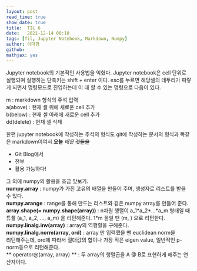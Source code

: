 ```yaml
---
layout: post
read_time: true
show_date: true
title:  TIL 6
date:   2021-12-14 00:10
tags: [Til, Jupyter Notebook, Markdown, Numpy]
author: 이대겸
github:  
mathjax: yes
---
```


Jupyter notebook의 기본적인 사용법을 익혔다. Jupyter notebook은 cell 단위로 실행되며 실행하는 단축키는 
shift + enter 이다. esc를 누르면 해당셀의 테두리가 파랗게 되면서 명령모드로 진입하는데 이 때 할 수 있는 명령으로 다음이 있다.

m : markdown 형식의 주석 입력  
a(above) : 현재 셀 위에 새로운 cell 추가  
b(below) : 현재 셀 아래에 새로운 cell 추가  
dd(delete) : 현재 셀 삭제  

한편 jupyter notebook에 작성하는 주석의 형식도 git에 작성하는 문서의 형식과 똑같은 markdown이여서 
**오늘** *배운* ~~것들을~~ 
- Git Blog에서
- 전부
- 활용 
가능하다!

그 외에 numpy의 활용을 조금 맛보기.  
**numpy.array** : numpy가 가진 고유의 배열을 만들어 주며, 생성자로 리스트를 받을 수 있다.  
**numpy.arange** : range를 통해 만드는 리스트와 같은 numpy array를 만들어 준다.  
**array.shape(= numpy.shape(array))** : n차원 행렬이 a_1\*a\_2\*...\*a\_m 형태일 때 
튜플 (a\_1, a\_2, ..., a\_m)  을 리턴해준다. 1*m 꼴일 땐 (m, ) 으로 리턴한다.  
**numpy.linalg.inv(array)** : array의 역행렬을 구해준다.
**numpy.linalg.norm(array, ord)** : array 만 입력했을 땐 euclidean norm을  
리턴해주는데, ord에 따라서 절대값의 합이나 가장 작은 eigen value, 
일반적인 p-norm등으로 리턴해준다.  
** operator@(array, array) ** : 두 array의 행렬곱을 A @ B로 표현하게 해주는 연산자이다.